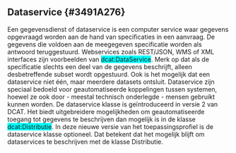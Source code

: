 ## Dataservice  {#3491A276}
Een gegevensdienst of dataservice is een computer service waar gegevens opgevraagd worden aan de hand van specificaties in een aanvraag. De gegevens die voldoen aan de meegegeven specificatie worden als antwoord teruggestuurd. Webservices zoals REST/JSON, WMS of XML interfaces zijn voorbeelden van <span style='background-color: cyan;'>dcat:DataService</span>. Merk op dat als de specificatie slechts een deel van de gegevens beschrijft, alleen desbetreffende subset wordt opgestuurd. Ook is het mogelijk dat een dataservice niet één, maar meerdere datasets ontsluit.
Dataservice zijn speciaal bedoeld voor geautomatiseerde koppelingen tussen systemen, hoewel ze ook door - meestal technisch onderlegde - mensen gebruikt kunnen worden.
De dataservice klasse is geïntroduceerd in versie 2 van DCAT. Het biedt uitgebreidere mogelijkheden om geautomatiseerde toegang tot gegevens te beschrijven dan mogelijk is in de klasse <span style='background-color: cyan;'>dcat:Distributie</span>. In deze nieuwe versie van het toepassingsprofiel is de dataservice klasse optioneel. Dat betekent dat het mogelijk blijft om dataservices te beschrijven met de klasse Distributie. 
<section data-include-format='markdown' data-include='087-access_rights.md'></section>
<section data-include-format='markdown' data-include='088-applicable_legislation.md'></section>
<section data-include-format='markdown' data-include='089-application_profile.md'></section>
<section data-include-format='markdown' data-include='090-contact_point_.md'></section>
<section data-include-format='markdown' data-include='091-creator.md'></section>
<section data-include-format='markdown' data-include='092-description.md'></section>
<section data-include-format='markdown' data-include='093-documentation.md'></section>
<section data-include-format='markdown' data-include='094-endpoint_description.md'></section>
<section data-include-format='markdown' data-include='095-endpoint_URL.md'></section>
<section data-include-format='markdown' data-include='096-format.md'></section>
<section data-include-format='markdown' data-include='097-HVD_Category.md'></section>
<section data-include-format='markdown' data-include='098-identifier_.md'></section>
<section data-include-format='markdown' data-include='099-keyword_.md'></section>
<section data-include-format='markdown' data-include='100-landing_page.md'></section>
<section data-include-format='markdown' data-include='101-language_.md'></section>
<section data-include-format='markdown' data-include='102-license.md'></section>
<section data-include-format='markdown' data-include='103-modification_date.md'></section>
<section data-include-format='markdown' data-include='104-other_identifier.md'></section>
<section data-include-format='markdown' data-include='105-publisher.md'></section>
<section data-include-format='markdown' data-include='106-rights.md'></section>
<section data-include-format='markdown' data-include='107-serves_dataset.md'></section>
<section data-include-format='markdown' data-include='108-theme.md'></section>
<section data-include-format='markdown' data-include='109-title.md'></section>
<section data-include-format='markdown' data-include='110-Voorbeelden.md'></section>
